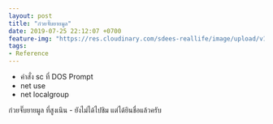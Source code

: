 ```yaml
---
layout: post
title: "ก๋วยจั๊บยายมูล"
date: 2019-07-25 22:12:07 +0700
feature-img: "https://res.cloudinary.com/sdees-reallife/image/upload/v1555658919/sample_feature_img.png"
tags:
- Reference
---
```

- คำสั่ง sc ที่ DOS Prompt
- net use
- net localgroup

<i class="fa fa-child" style="color:plum"></i>

ก๋วยจั๊บยายมูล ที่สูงเนิน - ยังไม่ได้ไปชิม แต่ได้ยินชื่อแล้วครับ
